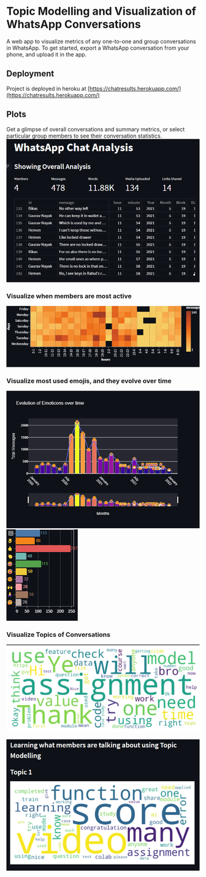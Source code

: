 # Topic Modelling and Visualization of WhatsApp Conversations

A web app to visualize metrics of any one-to-one and group conversations in WhatsApp. To get started, export a WhatsApp conversation from your phone, and upload it in the app.

## Deployment
Project is deployed in heroku at [https://chatresults.herokuapp.com/](https://chatresults.herokuapp.com/)

## Plots
Get a glimpse of overall conversations and summary metrics, or select particular group members to see their conversation statistics.
![figures/overall_analysis.png](figures/overall_analysis.png)

### Visualize when members are most active

![figures/activity_map.png](figures/activity_map.png)

### Visualize most used emojis, and they evolve over time
![figures/evolution_of_emojis_over_time.png](figures/evolution_of_emojis_over_time.png)
![figures/most_common_emojis.png](figures/most_common_emojis.png)

### Visualize Topics of Conversations

![figures/wordcloud.png](figures/wordcloud.png)

![figures/topic_modelling.png](figures/topic_modelling.png)

